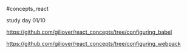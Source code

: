 #concepts_react

study day 01/10



https://github.com/giliover/react_concepts/tree/configuring_babel

https://github.com/giliover/react_concepts/tree/configuring_webpack